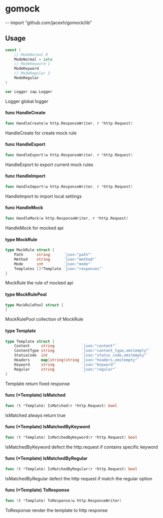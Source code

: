# gomock
--
    import "github.com/jacexh/gomock/lib"


## Usage

```go
const (
	// ModeNormal 0
	ModeNormal = iota
	// ModeKeyword 1
	ModeKeyword
	// ModeRegular 2
	ModeRegular
)
```

```go
var Logger zap.Logger
```
Logger global logger

#### func  HandleCreate

```go
func HandleCreate(w http.ResponseWriter, r *http.Request)
```
HandleCreate for create mock rule

#### func  HandleExport

```go
func HandleExport(w http.ResponseWriter, r *http.Request)
```
HandleExport to export current mock rules

#### func  HandleImport

```go
func HandleImport(w http.ResponseWriter, r *http.Request)
```
HandleImport to import local settings

#### func  HandleMock

```go
func HandleMock(w http.ResponseWriter, r *http.Request)
```
HandleMock for mocked api

#### type MockRule

```go
type MockRule struct {
	Path      string      `json:"path"`
	Method    string      `json:"method"`
	Mode      int         `json:"mode"`
	Templates []*Template `json:"responses"`
}
```

MockRule the rule of mocked api

#### type MockRulePool

```go
type MockRulePool struct {
}
```

MockRulePool collection of MockRule

#### type Template

```go
type Template struct {
	Content     string            `json:"content"`
	ContentType string            `json:"content_type,omitempty"`
	StatusCode  int               `json:"status_code,omitempty"`
	Headers     map[string]string `json:"headers,omitempty"`
	Keyword     string            `json:"keyword"`
	Regular     string            `json:"regular"`
}
```

Template return fixed response

#### func (*Template) IsMatched

```go
func (t *Template) IsMatched(r *http.Request) bool
```
IsMatched always return true

#### func (*Template) IsMatchedByKeyword

```go
func (t *Template) IsMatchedByKeyword(r *http.Request) bool
```
IsMatchedByKeyword defect the http.request if contains specific keyword

#### func (*Template) IsMatchedByRegular

```go
func (t *Template) IsMatchedByRegular(r *http.Request) bool
```
IsMatchedByRegular defect the http request if match the regular option

#### func (*Template) ToResponse

```go
func (t *Template) ToResponse(w http.ResponseWriter)
```
ToResponse render the template to http response
